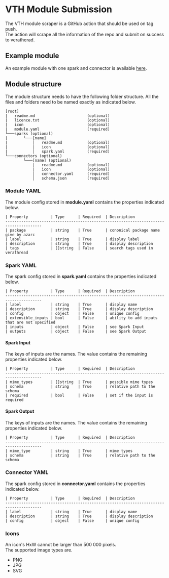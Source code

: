 # VTH Module Submission

The VTH module scraper is a GitHub action that should be used on tag push.<br>
The action will scrape all the information of the repo and submit on success to veratherad.<br>

## Example module
An example module with one spark and connector is available [here](https://github.com/azarc-io/vth-module-hello-word).

## Module structure
The module structure needs to have the following folder structure.
All the files and folders need to be named exactly as indicated below.
```
[root]
|   readme.md                       (optional)
|   licence.txt                     (optional)
|   icon                            (optional)
|   module.yaml                     (required)
└───sparks (optional)
|       └───[name]
|           │   readme.md           (optional)
|           |   icon                (optional)
|           │   spark.yaml          (required)
└───connectors (optional)
        └───[name] (optional)
            │   readme.md           (optional)
            |   icon                (optional)
            │   connector.yaml      (required)
            │   schema.json         (required)

```

### Module YAML
The module config stored in __module.yaml__ contains the properties indicated below.
```
| Property          | Type      | Required  | Description
--------------------------------------------------------------------------------------
| package           | string    | True      | cononical package name give by azarc
| label             | string    | True      | display label
| description       | string    | True      | display description
| tags              | []string  | False     | search tags used in verathread
```

### Spark YAML
The spark config stored in __spark.yaml__ contains the properties indicated below.
```
| Property          | Type      | Required  | Description
--------------------------------------------------------------------------------------
| label             | string    | True      | display name
| description       | string    | True      | display description
| config            | object    | False     | unique config
| extensible_inputs | bool      | False     | ability to add inputs that are not specified 
| inputs            | object    | False     | see Spark Input
| outputs           | object    | False     | see Spark Output
```

#### Spark Input
The keys of inputs are the names. The value contains the remaining properties indicated below.
```
| Property          | Type      | Required  | Description
--------------------------------------------------------------------------------------
| mime_types        | []string  | True      | possible mime types
| schema            | string    | True      | relative path to the schema
| required          | bool      | False     | set if the input is required  
```

#### Spark Output
The keys of inputs are the names. The value contains the remaining properties indicated below.
```
| Property          | Type      | Required  | Description
--------------------------------------------------------------------------------------
| mime_type         | string    | True      | mime types
| schema            | string    | True      | relative path to the schema
```

### Connector YAML
The spark config stored in __connector.yaml__ contains the properties indicated below.
```
| Property          | Type      | Required  | Description
--------------------------------------------------------------------------------------
| label             | string    | True      | display name
| description       | string    | True      | display description
| config            | object    | False     | unique config
```

### Icons
An icon's HxW cannot be larger than 500 000 pixels.</br> 
The supported image types are.
 - PNG
 - JPG
 - SVG
